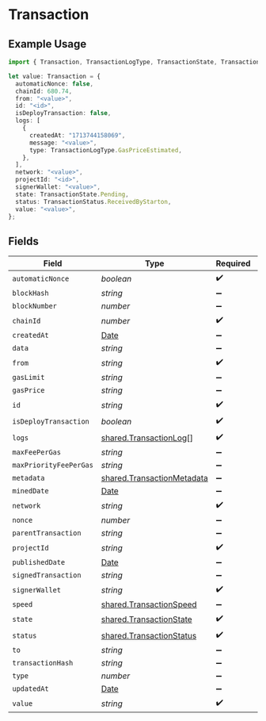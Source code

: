 # Transaction

## Example Usage

```typescript
import { Transaction, TransactionLogType, TransactionState, TransactionStatus } from "@starton/sdk/sdk/models/shared";

let value: Transaction = {
  automaticNonce: false,
  chainId: 680.74,
  from: "<value>",
  id: "<id>",
  isDeployTransaction: false,
  logs: [
    {
      createdAt: "1713744158069",
      message: "<value>",
      type: TransactionLogType.GasPriceEstimated,
    },
  ],
  network: "<value>",
  projectId: "<id>",
  signerWallet: "<value>",
  state: TransactionState.Pending,
  status: TransactionStatus.ReceivedByStarton,
  value: "<value>",
};
```

## Fields

| Field                                                                                         | Type                                                                                          | Required                                                                                      | Description                                                                                   |
| --------------------------------------------------------------------------------------------- | --------------------------------------------------------------------------------------------- | --------------------------------------------------------------------------------------------- | --------------------------------------------------------------------------------------------- |
| `automaticNonce`                                                                              | *boolean*                                                                                     | :heavy_check_mark:                                                                            | N/A                                                                                           |
| `blockHash`                                                                                   | *string*                                                                                      | :heavy_minus_sign:                                                                            | N/A                                                                                           |
| `blockNumber`                                                                                 | *number*                                                                                      | :heavy_minus_sign:                                                                            | N/A                                                                                           |
| `chainId`                                                                                     | *number*                                                                                      | :heavy_check_mark:                                                                            | N/A                                                                                           |
| `createdAt`                                                                                   | [Date](https://developer.mozilla.org/en-US/docs/Web/JavaScript/Reference/Global_Objects/Date) | :heavy_minus_sign:                                                                            | N/A                                                                                           |
| `data`                                                                                        | *string*                                                                                      | :heavy_minus_sign:                                                                            | N/A                                                                                           |
| `from`                                                                                        | *string*                                                                                      | :heavy_check_mark:                                                                            | N/A                                                                                           |
| `gasLimit`                                                                                    | *string*                                                                                      | :heavy_minus_sign:                                                                            | N/A                                                                                           |
| `gasPrice`                                                                                    | *string*                                                                                      | :heavy_minus_sign:                                                                            | N/A                                                                                           |
| `id`                                                                                          | *string*                                                                                      | :heavy_check_mark:                                                                            | N/A                                                                                           |
| `isDeployTransaction`                                                                         | *boolean*                                                                                     | :heavy_check_mark:                                                                            | N/A                                                                                           |
| `logs`                                                                                        | [shared.TransactionLog](../../../sdk/models/shared/transactionlog.md)[]                       | :heavy_check_mark:                                                                            | N/A                                                                                           |
| `maxFeePerGas`                                                                                | *string*                                                                                      | :heavy_minus_sign:                                                                            | N/A                                                                                           |
| `maxPriorityFeePerGas`                                                                        | *string*                                                                                      | :heavy_minus_sign:                                                                            | N/A                                                                                           |
| `metadata`                                                                                    | [shared.TransactionMetadata](../../../sdk/models/shared/transactionmetadata.md)               | :heavy_minus_sign:                                                                            | N/A                                                                                           |
| `minedDate`                                                                                   | [Date](https://developer.mozilla.org/en-US/docs/Web/JavaScript/Reference/Global_Objects/Date) | :heavy_minus_sign:                                                                            | N/A                                                                                           |
| `network`                                                                                     | *string*                                                                                      | :heavy_check_mark:                                                                            | N/A                                                                                           |
| `nonce`                                                                                       | *number*                                                                                      | :heavy_minus_sign:                                                                            | N/A                                                                                           |
| `parentTransaction`                                                                           | *string*                                                                                      | :heavy_minus_sign:                                                                            | N/A                                                                                           |
| `projectId`                                                                                   | *string*                                                                                      | :heavy_check_mark:                                                                            | N/A                                                                                           |
| `publishedDate`                                                                               | [Date](https://developer.mozilla.org/en-US/docs/Web/JavaScript/Reference/Global_Objects/Date) | :heavy_minus_sign:                                                                            | N/A                                                                                           |
| `signedTransaction`                                                                           | *string*                                                                                      | :heavy_minus_sign:                                                                            | N/A                                                                                           |
| `signerWallet`                                                                                | *string*                                                                                      | :heavy_check_mark:                                                                            | N/A                                                                                           |
| `speed`                                                                                       | [shared.TransactionSpeed](../../../sdk/models/shared/transactionspeed.md)                     | :heavy_minus_sign:                                                                            | N/A                                                                                           |
| `state`                                                                                       | [shared.TransactionState](../../../sdk/models/shared/transactionstate.md)                     | :heavy_check_mark:                                                                            | N/A                                                                                           |
| `status`                                                                                      | [shared.TransactionStatus](../../../sdk/models/shared/transactionstatus.md)                   | :heavy_check_mark:                                                                            | N/A                                                                                           |
| `to`                                                                                          | *string*                                                                                      | :heavy_minus_sign:                                                                            | N/A                                                                                           |
| `transactionHash`                                                                             | *string*                                                                                      | :heavy_minus_sign:                                                                            | N/A                                                                                           |
| `type`                                                                                        | *number*                                                                                      | :heavy_minus_sign:                                                                            | N/A                                                                                           |
| `updatedAt`                                                                                   | [Date](https://developer.mozilla.org/en-US/docs/Web/JavaScript/Reference/Global_Objects/Date) | :heavy_minus_sign:                                                                            | N/A                                                                                           |
| `value`                                                                                       | *string*                                                                                      | :heavy_check_mark:                                                                            | N/A                                                                                           |